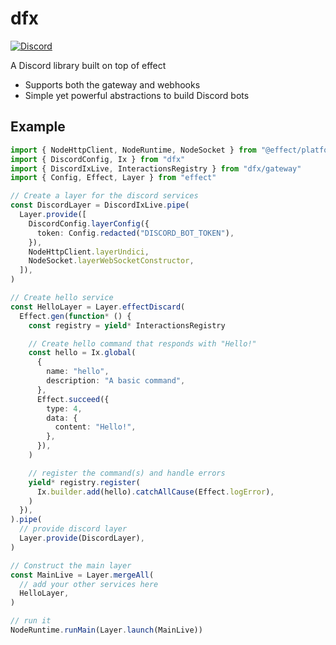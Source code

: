 # dfx

[![Discord](https://img.shields.io/discord/887189613389705256?style=for-the-badge)](https://discord.gg/dtR2Mtu66Q)

A Discord library built on top of effect

- Supports both the gateway and webhooks
- Simple yet powerful abstractions to build Discord bots

## Example

```typescript
import { NodeHttpClient, NodeRuntime, NodeSocket } from "@effect/platform-node"
import { DiscordConfig, Ix } from "dfx"
import { DiscordIxLive, InteractionsRegistry } from "dfx/gateway"
import { Config, Effect, Layer } from "effect"

// Create a layer for the discord services
const DiscordLayer = DiscordIxLive.pipe(
  Layer.provide([
    DiscordConfig.layerConfig({
      token: Config.redacted("DISCORD_BOT_TOKEN"),
    }),
    NodeHttpClient.layerUndici,
    NodeSocket.layerWebSocketConstructor,
  ]),
)

// Create hello service
const HelloLayer = Layer.effectDiscard(
  Effect.gen(function* () {
    const registry = yield* InteractionsRegistry

    // Create hello command that responds with "Hello!"
    const hello = Ix.global(
      {
        name: "hello",
        description: "A basic command",
      },
      Effect.succeed({
        type: 4,
        data: {
          content: "Hello!",
        },
      }),
    )

    // register the command(s) and handle errors
    yield* registry.register(
      Ix.builder.add(hello).catchAllCause(Effect.logError),
    )
  }),
).pipe(
  // provide discord layer
  Layer.provide(DiscordLayer),
)

// Construct the main layer
const MainLive = Layer.mergeAll(
  // add your other services here
  HelloLayer,
)

// run it
NodeRuntime.runMain(Layer.launch(MainLive))
```
